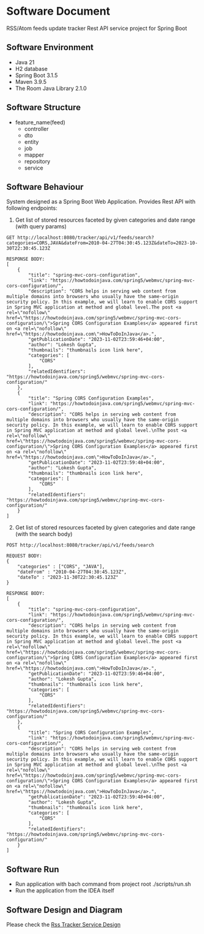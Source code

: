 # Software Document
RSS/Atom feeds update tracker Rest API service project for Spring Boot

## Software Environment

- Java 21
- H2 database
- Spring Boot 3.1.5
- Maven 3.9.5
- The Room Java Library 2.1.0

## Software Structure
- feature_name(feed) 
  - controller
  - dto
  - entity
  - job
  - mapper
  - repository
  - service


## Software Behaviour
System designed as a Spring Boot Web Application. Provides Rest API with following endpoints:

1. Get list of stored resources faceted by given categories and date range (with query params) 
```
GET http://localhost:8080/tracker/api/v1/feeds/search?categories=CORS,JAVA&dateFrom=2010-04-27T04:30:45.123Z&dateTo=2023-10-30T22:30:45.123Z

RESPONSE BODY:
[
    {
        "title": "spring-mvc-cors-configuration",
        "link": "https://howtodoinjava.com/spring5/webmvc/spring-mvc-cors-configuration/",
        "description": "CORS helps in serving web content from multiple domains into browsers who usually have the same-origin security policy. In this example, we will learn to enable CORS support in Spring MVC application at method and global level.The post <a rel=\"nofollow\" href=\"https://howtodoinjava.com/spring5/webmvc/spring-mvc-cors-configuration/\">Spring CORS Configuration Examples</a> appeared first on <a rel=\"nofollow\" href=\"https://howtodoinjava.com\">HowToDoInJava</a>.",
        "getPublicationDate": "2023-11-02T23:59:46+04:00",
        "author": "Lokesh Gupta",
        "thumbnails": "thumbnails icon link here",
        "categories": [
            "CORS"
        ],
        "relatedIdentifiers": "https://howtodoinjava.com/spring5/webmvc/spring-mvc-cors-configuration/"
    },
    {
        "title": "Spring CORS Configuration Examples",
        "link": "https://howtodoinjava.com/spring5/webmvc/spring-mvc-cors-configuration/",
        "description": "CORS helps in serving web content from multiple domains into browsers who usually have the same-origin security policy. In this example, we will learn to enable CORS support in Spring MVC application at method and global level.\nThe post <a rel=\"nofollow\" href=\"https://howtodoinjava.com/spring5/webmvc/spring-mvc-cors-configuration/\">Spring CORS Configuration Examples</a> appeared first on <a rel=\"nofollow\" href=\"https://howtodoinjava.com\">HowToDoInJava</a>.",
        "getPublicationDate": "2023-11-02T23:59:48+04:00",
        "author": "Lokesh Gupta",
        "thumbnails": "thumbnails icon link here",
        "categories": [
            "CORS"
        ],
        "relatedIdentifiers": "https://howtodoinjava.com/spring5/webmvc/spring-mvc-cors-configuration/"
    }
]
```

2. Get list of stored resources faceted by given categories and date range (with the search body)
``` 
POST http://localhost:8080/tracker/api/v1/feeds/search

REQUEST BODY:
{
    "categories" : ["CORS", "JAVA"],
    "dateFrom" : "2010-04-27T04:30:45.123Z",
    "dateTo" : "2023-11-30T22:30:45.123Z"
}
    
RESPONSE BODY:
[
    {
        "title": "spring-mvc-cors-configuration",
        "link": "https://howtodoinjava.com/spring5/webmvc/spring-mvc-cors-configuration/",
        "description": "CORS helps in serving web content from multiple domains into browsers who usually have the same-origin security policy. In this example, we will learn to enable CORS support in Spring MVC application at method and global level.The post <a rel=\"nofollow\" href=\"https://howtodoinjava.com/spring5/webmvc/spring-mvc-cors-configuration/\">Spring CORS Configuration Examples</a> appeared first on <a rel=\"nofollow\" href=\"https://howtodoinjava.com\">HowToDoInJava</a>.",
        "getPublicationDate": "2023-11-02T23:59:46+04:00",
        "author": "Lokesh Gupta",
        "thumbnails": "thumbnails icon link here",
        "categories": [
            "CORS"
        ],
        "relatedIdentifiers": "https://howtodoinjava.com/spring5/webmvc/spring-mvc-cors-configuration/"
    },
    {
        "title": "Spring CORS Configuration Examples",
        "link": "https://howtodoinjava.com/spring5/webmvc/spring-mvc-cors-configuration/",
        "description": "CORS helps in serving web content from multiple domains into browsers who usually have the same-origin security policy. In this example, we will learn to enable CORS support in Spring MVC application at method and global level.\nThe post <a rel=\"nofollow\" href=\"https://howtodoinjava.com/spring5/webmvc/spring-mvc-cors-configuration/\">Spring CORS Configuration Examples</a> appeared first on <a rel=\"nofollow\" href=\"https://howtodoinjava.com\">HowToDoInJava</a>.",
        "getPublicationDate": "2023-11-02T23:59:48+04:00",
        "author": "Lokesh Gupta",
        "thumbnails": "thumbnails icon link here",
        "categories": [
            "CORS"
        ],
        "relatedIdentifiers": "https://howtodoinjava.com/spring5/webmvc/spring-mvc-cors-configuration/"
    }
]
```

## Software Run
- Run application with bach command from project root ./scripts/run.sh
- Run the application from the IDEA itself

## Software Design and Diagram
Please check the [Rss Tracker Service Design](design/rss-tracker-service-draft-design-flow.drawio)
